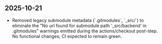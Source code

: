 ## 2025-10-21

- Removed legacy submodule metadata (\`.gitmodules\`, \`_src/\`) to eliminate the "No url found for submodule path '_src/backend' in .gitmodules" warnings emitted during the actions/checkout post-step. No functional changes; CI expected to remain green.
